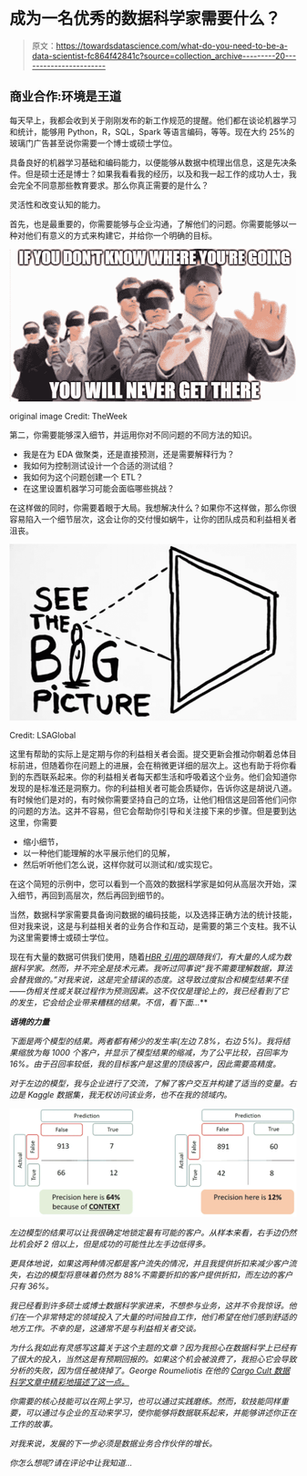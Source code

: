# 成为一名优秀的数据科学家需要什么？

> 原文：<https://towardsdatascience.com/what-do-you-need-to-be-a-data-scientist-fc864f42841c?source=collection_archive---------20----------------------->

## 商业合作:环境是王道

每天早上，我都会收到关于刚刚发布的新工作规范的提醒。他们都在谈论机器学习和统计，能够用 Python，R，SQL，Spark 等语言编码，等等。现在大约 25%的玻璃门广告甚至说你需要一个博士或硕士学位。

具备良好的机器学习基础和编码能力，以便能够从数据中梳理出信息，这是先决条件。但是硕士还是博士？如果我看看我的经历，以及和我一起工作的成功人士，我会完全不同意那些教育要求。那么你真正需要的是什么？

灵活性和改变认知的能力。

首先，也是最重要的，你需要能够与企业沟通，了解他们的问题。你需要能够以一种对他们有意义的方式来构建它，并给你一个明确的目标。

![](img/07c7f6bec69730443456b6a7dd38f920.png)

original image Credit: TheWeek

第二，你需要能够深入细节，并运用你对不同问题的不同方法的知识。

*   我是在为 EDA 做聚类，还是直接预测，还是需要解释行为？
*   我如何为控制测试设计一个合适的测试组？
*   我如何为这个问题创建一个 ETL？
*   在这里设置机器学习可能会面临哪些挑战？

在这样做的同时，你需要着眼于大局。我想解决什么？如果你不这样做，那么你很容易陷入一个细节层次，这会让你的交付慢如蜗牛，让你的团队成员和利益相关者沮丧。

![](img/09fe70511d32e035034fdf65399deb7a.png)

Credit: LSAGlobal

这里有帮助的实际上是定期与你的利益相关者会面。提交更新会推动你朝着总体目标前进，但随着你在问题上的进展，会在稍微更详细的层次上。这也有助于将你看到的东西联系起来。你的利益相关者每天都生活和呼吸着这个业务。他们会知道你发现的是标准还是洞察力。你的利益相关者可能会质疑你，告诉你这是胡说八道。有时候他们是对的，有时候你需要坚持自己的立场，让他们相信这是回答他们问你的问题的方法。这并不容易，但它会帮助你引导和关注接下来的步骤。但是要到达这里，你需要

*   缩小细节，
*   以一种他们能理解的水平展示他们的见解，
*   然后听听他们怎么说，这样你就可以测试和/或实现它。

在这个简短的示例中，您可以看到一个高效的数据科学家是如何从高层次开始，深入细节，再回到高层次，然后再回到细节的。

当然，数据科学家需要具备询问数据的编码技能，以及选择正确方法的统计技能，但对我来说，这是与利益相关者的业务合作和互动，是需要的第三个支柱。我不认为这里需要博士或硕士学位。

现在有大量的数据可供我们使用，随着[*HBR 引用的*](https://hbr.org/2012/10/data-scientist-the-sexiest-job-of-the-21st-century)*跟随我们，有大量的人成为数据科学家。然而，*并不完全是技术元素。我听过同事说*“我不需要理解数据，算法会替我做的。”对我来说，这是完全错误的态度。这导致过度拟合和模型结果不佳——伪相关性或关联过程作为预测因素。这不仅仅是理论上的，我已经看到了它的发生，它会给企业带来糟糕的结果。不信，看下面…***

***语境的力量***

*下面是两个模型的结果。两者都有稀少的发生率(左边 7.8%，右边 5%)。我将结果缩放为每 1000 个客户，并显示了模型结果的缩减，为了公平比较，召回率为 16%。由于召回率较低，我的目标客户是这里的顶级客户，因此需要高精度。*

*对于左边的模型，我与企业进行了交流，了解了客户交互并构建了适当的变量。右边是 Kaggle 数据集，我无权访问该业务，也不在我的领域内。*

*![](img/ba0460e68036903aad7a5fc5eaec3a86.png)*

*左边模型的结果可以让我很确定地锁定最有可能的客户。从样本来看，右手边仍然比机会好 2 倍以上，但是成功的可能性比左手边低得多。*

*更具体地说，如果这两种情况都是客户流失的情况，并且我提供折扣来减少客户流失，右边的模型将意味着仍然为 88%不需要折扣的客户提供折扣，而左边的客户只有 36%。*

*我已经看到许多硕士或博士数据科学家进来，不想参与业务，这并不令我惊讶。他们在一个非常特定的领域投入了大量的时间独自工作，他们希望在他们感到舒适的地方工作。不幸的是，这通常不是与利益相关者交谈。*

*为什么我如此有灵感写这篇关于这个主题的文章？因为我担心在数据科学上已经有了很大的投入，当然这是有预期回报的。如果这个机会被浪费了，我担心它会导致分析的失败，因为信任被烧掉了。George Roumeliotis 在他的 [Cargo Cult 数据科学文章中精彩地描述了这一点。](https://www.linkedin.com/pulse/cargo-cult-data-science-george-roumeliotis)*

*你需要的核心技能可以在网上学习，也可以通过实践磨练。然而，软技能同样重要，可以通过与企业的互动来学习，使你能够将数据联系起来，并能够讲述你正在工作的故事。*

*对我来说，发展的下一步必须是数据业务合作伙伴的增长。*

*你怎么想呢?请在评论中让我知道…*